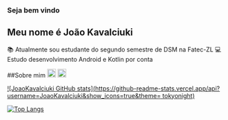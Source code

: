### Seja bem vindo
## Meu nome é João Kavalciuki
📚 Atualmente sou estudante do segundo semestre de DSM na Fatec-ZL
💻 Estudo desenvolvimento Android e Kotlin  por conta 

##Sobre mim
<code><img height="20" src="https://img.shields.io/badge/Kotlin-0095D5?&style=for-the-badge&logo=kotlin&logoColor=white"></code>
<code><img height="20" src ="https://img.shields.io/badge/Android-3DDC84?style=for-the-badge&logo=android&logoColor=white"></code>

[![JoaoKavalciuki GitHub stats](https://github-readme-stats.vercel.app/api?username=JoaoKavalciuki&show_icons=true&theme= tokyonight)](https://github.com/JoaoKavalciuki/github-readme-stats)

[![Top Langs](https://github-readme-stats.vercel.app/api/top-langs/?username=JoaoKavalciuki&layout=compact)](https://github.com/JoaoKavalciuki/github-readme-stats)
<!--
**JoaoKavalciuki/JoaoKavalciuki** is a ✨ _special_ ✨ repository because its `README.md` (this file) appears on your GitHub profile.

Here are some ideas to get you started:

- 🔭 I’m currently working on ...
- 🌱 I’m currently learning ...
- 👯 I’m looking to collaborate on ...
- 🤔 I’m looking for help with ...
- 💬 Ask me about ...
- 📫 How to reach me: ...
- 😄 Pronouns: ...
- ⚡ Fun fact: ...
-->
